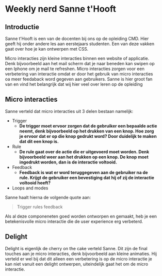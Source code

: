 # Weekly nerd Sanne t'Hooft

## Introductie

Sanne t'Hooft is een van de docenten bij ons op de opleiding CMD. Hier geeft hij onder andere les aan eerstejaars studenten. Een van deze vakken gaat over hoe je kan ontwerpen met CSS.

Micro interacties zijn kleine interacties binnen een website of applicatie. Denk bijvoorbeeld aan het mail scherm dat je naar beneden kan swipen op een Iphone om je mail te refreshen. Micro interacties zorgen voor een verbetering van interactie omdat er door het gebruik van micro interacties oa meer feedaback word gegeven aan gebruikers. Sanne is hier groot fan van en vind het belangrijk dat wij hier veel over leren op de opleiding

## Micro interacties

Sanne verteld dat micro interacties uit 3 delen bestaan namelijk:

* Trigger
    * **De trigger moet ervoor zorgen dat de gebruiker een bepaalde actie neemt, denk bijvoorbeeld op het drukken van een knop. Hoe zorg je ervoor dat er op die knop gedrukt word? Door duidelijk te maken dat dit een knop is.**
* Rule
    * **De rule gaat over de actie die er uitgevoerd moet worden. Denk bijvoorbeeld weer aan het drukken op een knop. De knop moet ingedrukt worden, dan is de interactie voltooid.**
* Feedback
    * **Feedback is wat er word teruggegeven aan de gebruiker na de rule. Krijgt de gebruiker een bevestiging dat hij of zij de interactie voltooid heeft?**
* Loops and modes

Sanne haalt hierna de volgende quote aan:

>Trigger rules feedback

Als al deze componeneten goed worden ontworpen en gemaakt, heb je een betekenisvolle micro interactie die de user experience erg verbeterd.

## Delight

Delight is eigenlijk de cherry on the cake verteld Sanne. Dit zijn de final touches aan je micro interacties, denk bijvoorbeeld aan kleine animaties. Hij verteld er wel bij dat dit alleen een verbetering is op de micro interactie je kan niet vanuit een delight ontwerpen, uiteindelijk gaat het om de micro interactie.

